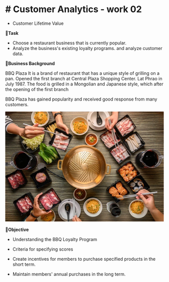 # # Customer Analytics - work 02
 - Customer Lifetime Value


**🧡Task**

- Choose a restaurant business that is currently popular.
- Analyze the business's existing loyalty programs. and analyze customer data.


**🧡Business Background**

BBQ Plaza It is a brand of restaurant that has a unique style of grilling on a pan. Opened the first branch at Central Plaza Shopping Center. Lat Phrao in July 1987. The food is grilled in a Mongolian and Japanese style, which after the opening of the first branch
         
BBQ Plaza has gained popularity and received good response from many customers.

![Alt text](https://github.com/KK-PU/K19-MADT8101-CustomerAnalytics/blob/main/V2_CustomerLifetimeValue/bbq1.jpg)


**🧡Objective**

- Understanding the BBQ Loyalty Program

- Criteria for specifying scores

- Create incentives for members to purchase specified products in the short term.

- Maintain members' annual purchases in the long term.





